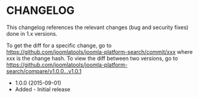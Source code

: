 CHANGELOG
=========

This changelog references the relevant changes (bug and security fixes) done in 1.x versions.

To get the diff for a specific change, go to https://github.com/joomlatools/joomla-platform-search/commit/xxx where xxx is the
change hash. To view the diff between two versions, go to https://github.com/joomlatools/joomla-platform-search/compare/v1.0.0...v1.0.1

* 1.0.0 (2015-09-01)
 * Added - Initial release 